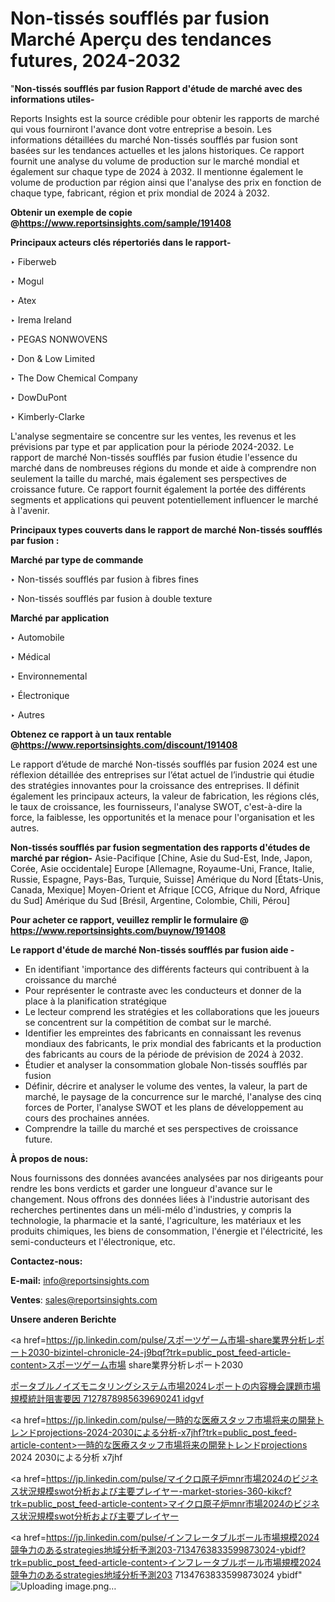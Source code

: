 # Non-tissés soufflés par fusion Marché Aperçu des tendances futures, 2024-2032

"<strong>Non-tissés soufflés par fusion Rapport d'étude de marché avec des informations utiles-</strong>

Reports Insights est la source crédible pour obtenir les rapports de marché qui vous fourniront l'avance dont votre entreprise a besoin. Les informations détaillées du marché Non-tissés soufflés par fusion sont basées sur les tendances actuelles et les jalons historiques. Ce rapport fournit une analyse du volume de production sur le marché mondial et également sur chaque type de 2024 à 2032. Il mentionne également le volume de production par région ainsi que l'analyse des prix en fonction de chaque type, fabricant, région et prix mondial de 2024 à 2032.

<strong><b>Obtenir un exemple de copie @</b></strong><a href=https://www.reportsinsights.com/sample/191408><strong><b>https://www.reportsinsights.com/sample/191408</b></strong></a>

<b>Principaux acteurs clés répertoriés dans le rapport-</b>

<b> </b>‣ Fiberweb

‣ Mogul

‣ Atex

‣ Irema Ireland

‣ PEGAS NONWOVENS

‣ Don & Low Limited

‣ The Dow Chemical Company

‣ DowDuPont

‣ Kimberly-Clarke

L'analyse segmentaire se concentre sur les ventes, les revenus et les prévisions par type et par application pour la période 2024-2032. Le rapport de marché Non-tissés soufflés par fusion étudie l'essence du marché dans de nombreuses régions du monde et aide à comprendre non seulement la taille du marché, mais également ses perspectives de croissance future. Ce rapport fournit également la portée des différents segments et applications qui peuvent potentiellement influencer le marché à l'avenir.

<strong>Principaux types couverts dans le rapport de marché Non-tissés soufflés par fusion :</strong>

<strong>Marché par type de commande</strong>

‣ Non-tissés soufflés par fusion à fibres fines

‣ Non-tissés soufflés par fusion à double texture

<strong>Marché par application</strong>

‣ Automobile

‣ Médical

‣ Environnemental

‣ Électronique

‣ Autres

<strong><b>Obtenez ce rapport à un taux rentable @</b></strong><a href=https://www.reportsinsights.com/discount/191408><strong><b>https://www.reportsinsights.com/discount/191408</b></strong></a>

Le rapport d’étude de marché Non-tissés soufflés par fusion 2024 est une réflexion détaillée des entreprises sur l’état actuel de l’industrie qui étudie des stratégies innovantes pour la croissance des entreprises. Il définit également les principaux acteurs, la valeur de fabrication, les régions clés, le taux de croissance, les fournisseurs, l'analyse SWOT, c'est-à-dire la force, la faiblesse, les opportunités et la menace pour l'organisation et les autres.

<strong>Non-tissés soufflés par fusion segmentation des rapports d'études de marché par région-</strong>
Asie-Pacifique [Chine, Asie du Sud-Est, Inde, Japon, Corée, Asie occidentale]
Europe [Allemagne, Royaume-Uni, France, Italie, Russie, Espagne, Pays-Bas, Turquie, Suisse]
Amérique du Nord [États-Unis, Canada, Mexique]
Moyen-Orient et Afrique [CCG, Afrique du Nord, Afrique du Sud]
Amérique du Sud [Brésil, Argentine, Colombie, Chili, Pérou]

<strong>Pour acheter ce rapport, veuillez remplir le formulaire @   <a href=https://www.reportsinsights.com/buynow/191408>https://www.reportsinsights.com/buynow/191408</a></strong>

<strong>Le rapport d'étude de marché Non-tissés soufflés par fusion aide -</strong>
<ul>
  <li>En identifiant 'importance des différents facteurs qui contribuent à la croissance du marché</li>
  <li>Pour représenter le contraste avec les conducteurs et donner de la place à la planification stratégique</li>
  <li>Le lecteur comprend les stratégies et les collaborations que les joueurs se concentrent sur la compétition de combat sur le marché.</li>
  <li>Identifier les empreintes des fabricants en connaissant les revenus mondiaux des fabricants, le prix mondial des fabricants et la production des fabricants au cours de la période de prévision de 2024 à 2032.</li>
  <li>Étudier et analyser la consommation globale Non-tissés soufflés par fusion</li>
  <li>Définir, décrire et analyser le volume des ventes, la valeur, la part de marché, le paysage de la concurrence sur le marché, l'analyse des cinq forces de Porter, l'analyse SWOT et les plans de développement au cours des prochaines années.</li>
  <li>Comprendre la taille du marché et ses perspectives de croissance future.</li>
</ul>
<strong>À propos de nous:</strong>

Nous fournissons des données avancées analysées par nos dirigeants pour rendre les bons verdicts et garder une longueur d'avance sur le changement. Nous offrons des données liées à l'industrie autorisant des recherches pertinentes dans un méli-mélo d'industries, y compris la technologie, la pharmacie et la santé, l'agriculture, les matériaux et les produits chimiques, les biens de consommation, l'énergie et l'électricité, les semi-conducteurs et l'électronique, etc.

<strong>Contactez-nous:</strong>

<strong>E-mail:</strong> <a href=mailto:info@reportsinsights.com>info@reportsinsights.com</a>

<strong>Ventes</strong>: <a href=mailto:sales@reportsinsights.com>sales@reportsinsights.com</a>

<strong>Unsere anderen Berichte</strong>

<a href=https://jp.linkedin.com/pulse/スポーツゲーム市場-share業界分析レポート2030-bizintel-chronicle-24-j9bqf?trk=public_post_feed-article-content>スポーツゲーム市場 share業界分析レポート2030</a>

<a href=https://www.linkedin.com/pulse/ポータブルノイズモニタリングシステム市場2024レポートの内容機会課題市場規模統計阻害要因-7127878985639690241-idgvf/>ポータブルノイズモニタリングシステム市場2024レポートの内容機会課題市場規模統計阻害要因 7127878985639690241 idgvf</a>

<a href=https://jp.linkedin.com/pulse/一時的な医療スタッフ市場将来の開発トレンドprojections-2024-2030による分析-x7jhf?trk=public_post_feed-article-content>一時的な医療スタッフ市場将来の開発トレンドprojections 2024 2030による分析 x7jhf</a>

<a href=https://jp.linkedin.com/pulse/マイクロ原子炉mnr市場2024のビジネス状況規模swot分析および主要プレイヤー-market-stories-360-kikcf?trk=public_post_feed-article-content>マイクロ原子炉mnr市場2024のビジネス状況規模swot分析および主要プレイヤー</a>

<a href=https://jp.linkedin.com/pulse/インフレータブルボール市場規模2024競争力のあるstrategies地域分析予測203-7134763833599873024-ybidf?trk=public_post_feed-article-content>インフレータブルボール市場規模2024競争力のあるstrategies地域分析予測203 7134763833599873024 ybidf</a>"
![Uploading image.png…]()
